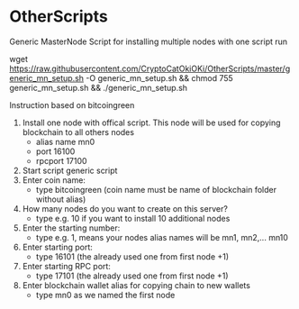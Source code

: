 # OtherScripts
Generic MasterNode Script for installing multiple nodes with one script run

wget https://raw.githubusercontent.com/CryptoCatOkiOKi/OtherScripts/master/generic_mn_setup.sh -O generic_mn_setup.sh && chmod 755 generic_mn_setup.sh && ./generic_mn_setup.sh

Instruction based on bitcoingreen
1. Install one node with offical script. This node will be used for copying blockchain to all others nodes
    * alias name mn0
    * port 16100
    * rpcport 17100
2. Start script generic script
3. Enter coin name: 
   * type bitcoingreen (coin name must be name of blockchain folder without alias)
5. How many nodes do you want to create on this server?
   * type e.g. 10 if you want to install 10 additional nodes
6. Enter the starting number:
    * type e.g. 1, means your nodes alias names will be mn1, mn2,... mn10
7. Enter starting port:
    * type 16101 (the already used one from first node +1)
8. Enter starting RPC port:
   * type 17101 (the already used one from first node +1)
9. Enter blockchain wallet alias for copying chain to new wallets
    * type mn0 as we named the first node 